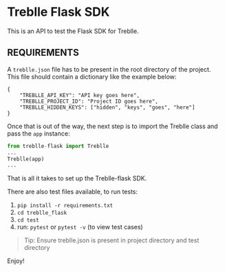 # Treblle Flask SDK

This is an API to test the Flask SDK for Treblle.

## REQUIREMENTS

A `treblle.json` file has to be present in the root directory of the project. This file should contain a dictionary like the example below:

```
{
    "TREBLLE_API_KEY": "API key goes here",
    "TREBLLE_PROJECT_ID": "Project ID goes here",
    "TREBLLE_HIDDEN_KEYS": ["hidden", "keys", "goes", "here"]
}
```

Once that is out of the way, the next step is to import the Treblle class and pass the `app` instance:

```py
from treblle-flask import Treblle
...
Treblle(app)
...
```

That is all it takes to set up the Treblle-flask SDK.

There are also test files available, to run tests:

1. `pip install -r requirements.txt`
2. `cd treblle_flask`
3. `cd test`
4. run: `pytest` or `pytest -v` (to view test cases)

> Tip: Ensure treblle.json is present in project directory and test directory

Enjoy!
